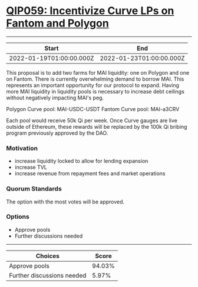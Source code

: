 
# [QIP059: Incentivize Curve LPs on Fantom and Polygon](https://snapshot.org/#/qidao.eth/proposal/0x80a67737939c743ef655dfc2e125238abb50421e5409e6c7425933661a651349)

---
| Start | End |
| --- | --- |
| 2022-01-19T01:00:00.000Z | 2022-01-23T01:00:00.000Z |


This proposal is to add two farms for MAI liquidity: one on Polygon and one on Fantom. There is currently overwhelming demand to borrow MAI. This represents an important opportunity for our protocol to expand. Having more MAI liquidity in liquidity pools is necessary to increase debt ceilings without negatively impacting MAI's peg.

Polygon Curve pool: MAI-USDC-USDT
Fantom Curve pool: MAI-a3CRV

Each pool would receive 50k Qi per week. Once Curve gauges are live outside of Ethereum, these rewards will be replaced by the 100k Qi bribing program previously approved by the DAO. 

### Motivation

* increase liquidity locked to allow for lending expansion
* increase TVL
* increase revenue from repayment fees and market operations

### Quorum Standards

The option with the most votes will be approved.

### Options

* Approve pools
* Further discussions needed

---
| Choices | Score |
| --- | --- |
| Approve pools | 94.03% |
| Further discussions needed | 5.97% |

